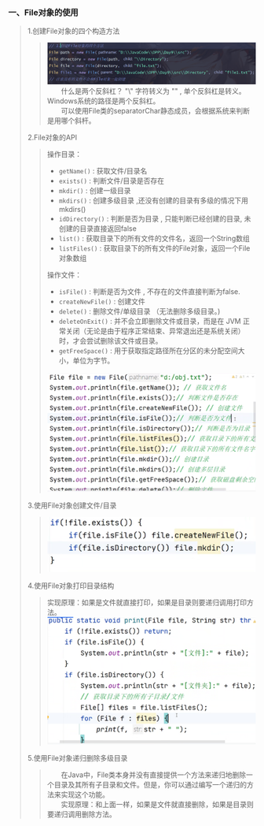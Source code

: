 ### 一、File对象的使用
> 1.创建File对象的四个构造方法
> > ![img.png](./img/img_2.png)
> >&emsp;&emsp;什么是两个反斜杠？ "\\" 字符转义为 "\" , 单个反斜杠是转义。 Windows系统的路径是两个反斜杠。
> ><br>&emsp;&emsp;可以使用File类的separatorChar静态成员，会根据系统来判断是用哪个斜杆。
> 
> 2.File对象的API
> > 操作目录：
> > * `getName()` : 获取文件/目录名
> > * `exists()` : 判断文件/目录是否存在
> > * `mkdir()` : 创建一级目录
> > * `mkdirs()` : 创建多级目录 ,还没有创建的目录有多级的情况下用mkdirs()
> > * `idDirectory()` : 判断是否为目录 , 只能判断已经创建的目录, 未创建的目录直接返回false
> > * `list()` : 获取目录下的所有文件的文件名，返回一个String数组
> > * `listFiles()` : 获取目录下的所有文件的File对象，返回一个File对象数组
> >
> > 操作文件：
> > * `isFile()` : 判断是否为文件 , 不存在的文件直接判断为false.
> > * `createNewFile()` : 创建文件
> > * `delete()` : 删除文件/单级目录 （无法删除多级目录。)
> > * `deleteOnExit()` : 并不会立即删除文件或目录，而是在 JVM 正常关闭（无论是由于程序正常结束、异常退出还是系统关闭）时，才会尝试删除该文件或目录。
> > * `getFreeSpace()`  : 用于获取指定路径所在分区的未分配空间大小，单位为字节。
> >
> > ![img.png](./img/img_1.png)
> 
> 3.使用File对象创建文件/目录
> > ![img.png](./img/img.png)
> 
> 4.使用File对象打印目录结构
> > 实现原理：如果是文件就直接打印，如果是目录则要递归调用打印方法。
> > ![img.png](./img/img_3.png)
> 
> 5.使用File对象递归删除多级目录
> >&emsp;&emsp;在Java中，File类本身并没有直接提供一个方法来递归地删除一个目录及其所有子目录和文件。但是，你可以通过编写一个递归的方法来实现这个功能。
> ><br>&emsp;&emsp;实现原理：和上面一样，如果是文件就直接删除，如果是目录则要递归调用删除方法。